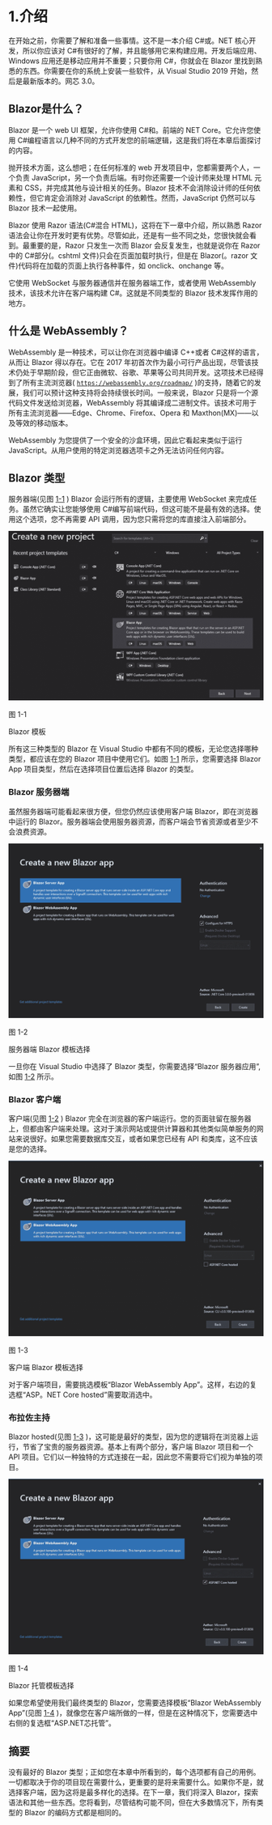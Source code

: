 # 1.介绍

在开始之前，你需要了解和准备一些事情。这不是一本介绍 C#或。NET 核心开发，所以你应该对 C#有很好的了解，并且能够用它来构建应用。开发后端应用、Windows 应用还是移动应用并不重要；只要你用 C#，你就会在 Blazor 里找到熟悉的东西。你需要在你的系统上安装一些软件，从 Visual Studio 2019 开始，然后是最新版本的。网芯 3.0。

## Blazor是什么？

Blazor 是一个 web UI 框架，允许你使用 C#和。前端的 NET Core。它允许您使用 C#编程语言以几种不同的方式开发您的前端逻辑，这是我们将在本章后面探讨的内容。

抛开技术方面，这么想吧；在任何标准的 web 开发项目中，您都需要两个人，一个负责 JavaScript，另一个负责后端。有时你还需要一个设计师来处理 HTML 元素和 CSS，并完成其他与设计相关的任务。Blazor 技术不会消除设计师的任何依赖性，但它肯定会消除对 JavaScript 的依赖性。然而，JavaScript 仍然可以与 Blazor 技术一起使用。

Blazor 使用 Razor 语法(C#混合 HTML)，这将在下一章中介绍，所以熟悉 Razor 语法会让你在开发时更有优势。尽管如此，还是有一些不同之处，您很快就会看到。最重要的是，Razor 只发生一次而 Blazor 会反复发生，也就是说你在 Razor 中的 C#部分(。cshtml 文件)只会在页面加载时执行，但是在 Blazor(。razor 文件)代码将在加载的页面上执行各种事件，如 onclick、onchange 等。

它使用 WebSocket 与服务器通信并在服务器端工作，或者使用 WebAssembly 技术，该技术允许在客户端构建 C#。这就是不同类型的 Blazor 技术发挥作用的地方。

## 什么是 WebAssembly？

WebAssembly 是一种技术，可以让你在浏览器中编译 C++或者 C#这样的语言，从而让 Blazor 得以存在。它在 2017 年初首次作为最小可行产品出现，尽管该技术仍处于早期阶段，但它正由微软、谷歌、苹果等公司共同开发。这项技术已经得到了所有主流浏览器( [`https://webassembly.org/roadmap/`](https://webassembly.org/roadmap/) )的支持，随着它的发展，我们可以预计这种支持将会持续很长时间。一般来说，Blazor 只是将一个源代码文件发送给浏览器，WebAssembly 将其编译成二进制文件。该技术可用于所有主流浏览器——Edge、Chrome、Firefox、Opera 和 Maxthon(MX)——以及等效的移动版本。

WebAssembly 为您提供了一个安全的沙盒环境，因此它看起来类似于运行 JavaScript。从用户使用的特定浏览器选项卡之外无法访问任何内容。

## Blazor 类型

服务器端(见图 [1-1](#Fig1) ) Blazor 会运行所有的逻辑，主要使用 WebSocket 来完成任务。虽然它确实让您能够使用 C#编写前端代码，但这可能不是最有效的选择。使用这个选项，您不再需要 API 调用，因为您只需将您的库直接注入前端部分。

![img/487978_1_En_1_Fig1_HTML.jpg](img/487978_1_En_1_Fig1_HTML.jpg)

图 1-1

Blazor 模板

所有这三种类型的 Blazor 在 Visual Studio 中都有不同的模板，无论您选择哪种类型，都应该在您的 Blazor 项目中使用它们。如图 [1-1](#Fig1) 所示，您需要选择 Blazor App 项目类型，然后在选择项目位置后选择 Blazor 的类型。

### Blazor 服务器端

虽然服务器端可能看起来很方便，但您仍然应该使用客户端 Blazor，即在浏览器中运行的 Blazor。服务器端会使用服务器资源，而客户端会节省资源或者至少不会浪费资源。

![img/487978_1_En_1_Fig2_HTML.jpg](img/487978_1_En_1_Fig2_HTML.jpg)

图 1-2

服务器端 Blazor 模板选择

一旦你在 Visual Studio 中选择了 Blazor 类型，你需要选择“Blazor 服务器应用”,如图 [1-2](#Fig2) 所示。

### Blazor 客户端

客户端(见图 [1-2](#Fig2) ) Blazor 完全在浏览器的客户端运行。您的页面驻留在服务器上，但都由客户端来处理。这对于演示网站或提供计算器和其他类似简单服务的网站来说很好。如果您需要数据库交互，或者如果您已经有 API 和类库，这不应该是您的选择。

![img/487978_1_En_1_Fig3_HTML.jpg](img/487978_1_En_1_Fig3_HTML.jpg)

图 1-3

客户端 Blazor 模板选择

对于客户端项目，需要挑选模板“Blazor WebAssembly App”。这样，右边的复选框“ASP。NET Core hosted”需要取消选中。

### 布拉佐主持

Blazor hosted(见图 [1-3](#Fig3) )，这可能是最好的类型，因为您的逻辑将在浏览器上运行，节省了宝贵的服务器资源。基本上有两个部分，客户端 Blazor 项目和一个 API 项目。它们以一种独特的方式连接在一起，因此您不需要将它们视为单独的项目。

![img/487978_1_En_1_Fig4_HTML.jpg](img/487978_1_En_1_Fig4_HTML.jpg)

图 1-4

Blazor 托管模板选择

如果您希望使用我们最终类型的 Blazor，您需要选择模板“Blazor WebAssembly App”(见图 [1-4](#Fig4) )，就像您在客户端所做的一样，但是在这种情况下，您需要选中右侧的复选框“ASP.NET芯托管”。

## 摘要

没有最好的 Blazor 类型；正如您在本章中所看到的，每个选项都有自己的用例。一切都取决于你的项目现在需要什么，更重要的是将来需要什么。如果你不是，就选择客户端，因为这将是最多样化的选择。在下一章，我们将深入 Blazor，探索语法和其他一些东西。您将看到，尽管结构可能不同，但在大多数情况下，所有类型的 Blazor 的编码方式都是相同的。
